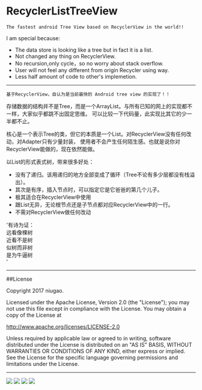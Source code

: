 # RecyclerListTreeView

`The fastest android Tree View based on RecyclerView in the world!!`

I am special because:<br/>
* The data store is looking like a tree but in fact it is a list.<br/>
* Not changed any thing on RecyclerView.<br/>
* No recursion,only cycle，so no worry about stack overflow.<br/>
* User will not feel any different from origin Recycler using way.<br/>
* Less half amount of code to other's implemetion.<br/>

---

`基于RecyclerView，自认为是当前最快的 Android tree view 的实现了！！`

存储数据的结构并不是Tree，而是一个ArrayList。与所有已知的网上的实现都不一样，大家似乎都跳不出固定思维。
可以比较一下代码量，此实现比其它的少一半都不止。

核心是一个表示Tree的类，但它的本质是一个List。对RecyclerView没有任何改动，对Adapter只有少量封装，
使用者不会产生任何陌生感。也就是说你对RecyclerView能做的，现在依然能做。

以List的形式表式树，带来很多好处：<br/>
* 没有了递归。该用递归的地方全部变成了循环（Tree不论有多少层都没有栈溢出）。<br/>
* 其次是有序，插入节点时，可以指定它是它爸爸的第几个儿子。<br/>
* 极其适合在RecyclerView中使用<br/>
* 跟List无异，无论根节点还是子节点都对应RecyclerView中的一行。<br/>
* 不需对RecyclerView做任何改动<br/>

'有诗为证：<br/>
远看像棵树<br/>
近看不是树<br/>
似树而非树<br/>
是为牛逼树<br/>'

---

##License

   Copyright 2017 niugao.

Licensed under the Apache License, Version 2.0 (the "License");
you may not use this file except in compliance with the License.
You may obtain a copy of the License at

   http://www.apache.org/licenses/LICENSE-2.0

Unless required by applicable law or agreed to in writing, software
distributed under the License is distributed on an "AS IS" BASIS,
WITHOUT WARRANTIES OR CONDITIONS OF ANY KIND, either express or implied.
See the License for the specific language governing permissions and
limitations under the License.

---

![](https://github.com/niugao/RecyclerListTreeView/blob/master/snapshots/1.png)
![](https://github.com/niugao/RecyclerListTreeView/blob/master/snapshots/2.png)
![](https://github.com/niugao/RecyclerListTreeView/blob/master/snapshots/3.png)
![](https://github.com/niugao/RecyclerListTreeView/blob/master/snapshots/4.png)
